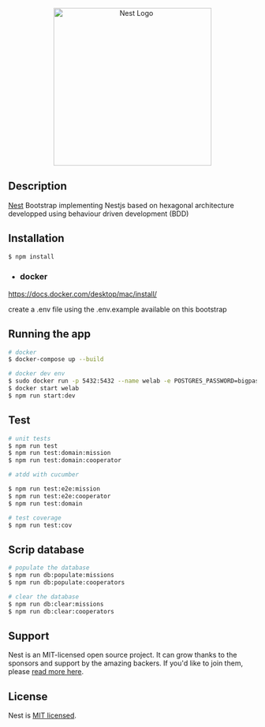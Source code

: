 <p align="center">
  <a href="http://nestjs.com/" target="blank"><img src="https://nestjs.com/img/logo_text.svg" width="320" alt="Nest Logo" /></a>
</p>

[circleci-image]: https://img.shields.io/circleci/build/github/nestjs/nest/master?token=abc123def456
[circleci-url]: https://circleci.com/gh/nestjs/nest

## Description

[Nest](https://github.com/nestjs/nest) Bootstrap implementing Nestjs based on hexagonal architecture developped using behaviour driven development (BDD)

## Installation

```bash
$ npm install

```
 - ### docker
  https://docs.docker.com/desktop/mac/install/

create a .env file using the .env.example available on this bootstrap


## Running the app

```bash
# docker
$ docker-compose up --build

# docker dev env
$ sudo docker run -p 5432:5432 --name welab -e POSTGRES_PASSWORD=bigpassword -e POSTGRES_DB=goexample -e POSTGRES_USER=exampleUser -d postgres:13-alpine
$ docker start welab
$ npm run start:dev

```

## Test

```bash
# unit tests
$ npm run test
$ npm run test:domain:mission
$ npm run test:domain:cooperator

# atdd with cucumber

$ npm run test:e2e:mission
$ npm run test:e2e:cooperator
$ npm run test:domain

# test coverage
$ npm run test:cov
```
## Scrip database
```bash
# populate the database
$ npm run db:populate:missions
$ npm run db:populate:cooperators

# clear the database
$ npm run db:clear:missions
$ npm run db:clear:cooperators
```
## Support

Nest is an MIT-licensed open source project. It can grow thanks to the sponsors and support by the amazing backers. If you'd like to join them, please [read more here](https://docs.nestjs.com/support).


## License

Nest is [MIT licensed](LICENSE).
